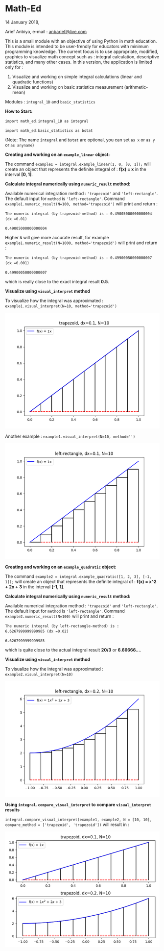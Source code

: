 # Math-Ed

14 January 2018,

Arief Anbiya, e-mail : anbarief@live.com

This is a small module with an objective of using Python in math education. This module is intended to be user-frendly for educators with minimum programming knowledge. The current focus is to use appropriate, modified, graphics to visualize math concept such as : 
integral calculation, descriptive statistics, and many other cases. In this version, the application is limited only for :
1. Visualize and working on simple integral calculations (linear and quadratic functions)
2. Visualize and working on basic statistics measurement (arithmetic-mean)

Modules : `integral_1D` and `basic_statistics`

**How to Start:**

`import math_ed.integral_1D as integral`

`import math_ed.basic_statistics as bstat`

(Note: The name `integral` and `bstat` are optional, you can set `as x` or `as y` or `as anyname`)

**Creating and working on an `example_linear` object:**

The command `example1 = integral.example_linear(1, 0, [0, 1]);`  will create an object that represents the definite integral of : **f(x) = x** in the interval **[0, 1]**.

**Calculate integral numerically using `numeric_result` method:**

Available numerical integration method : `'trapezoid'` and `'left-rectangle'`. The default input for `method` is `'left-rectangle'`. 
Command `example1.numeric_result(N=100, method='trapezoid')` will print and return :

`The numeric integral (by trapezoid-method) is : 0.49005000000000004 (dx =0.01)`

`0.49005000000000004`

Higher `N` will give more accurate result, for example  `example1.numeric_result(N=1000, method='trapezoid')` will print and return : 

`The numeric integral (by trapezoid-method) is : 0.49900050000000007 (dx =0.001)`

`0.49900050000000007`

which is really close to the exact integral result **0.5**.


**Visualize using `visual_interpret` method**

To visualize how the integral was approximated : `example1.visual_interpret(N=10, method='trapezoid')`

![alt text](https://raw.githubusercontent.com/anbarief/Math-Ed/master/example_1.png)

Another example : `example1.visual_interpret(N=10, method='')`

![alt text](https://raw.githubusercontent.com/anbarief/Math-Ed/master/example_2.png)

**Creating and working on an `example_quadratic` object:**

The command `example2 = integral.example_quadratic([1, 2, 3], [-1, 1]);`  will create an object that represents the definite integral of : **f(x) = x^2 + 2x + 3** in the interval **[-1, 1]**.

**Calculate integral numerically using `numeric_result` method:**

Available numerical integration method : `'trapezoid'` and `'left-rectangle'`. The default input for `method` is `'left-rectangle'`. 
Command `example2.numeric_result(N=100)` will print and return :

`The numeric integral (by left-rectangle-method) is : 6.6267999999999985 (dx =0.02)`

`6.6267999999999985`

which is quite close to the actual integral result **20/3** or **6.66666...**.

**Visualize using `visual_interpret` method**

To visualize how the integral was approximated : `example2.visual_interpret(N=10)`

![alt text](https://raw.githubusercontent.com/anbarief/Math-Ed/master/example_3.png)

**Using `integral.compare_visual_interpret` to compare `visual_interpret` results**

`integral.compare_visual_interpret(example1, example2, N = [10, 10], compare_method = ['trapezoid', 'trapezoid'])` will result in :

![alt text](https://raw.githubusercontent.com/anbarief/Math-Ed/master/example_4.png)







































